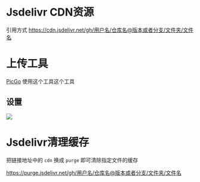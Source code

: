 # Jsdelivr CDN资源

引用方式
https://cdn.jsdelivr.net/gh/用户名/仓库名@版本或者分支/文件夹/文件名


# 上传工具

[PicGo](https://github.com/Molunerfinn/PicGo)
使用这个工具这个工具

## 设置

![](https://cdn.jsdelivr.net/gh/yvesyc/img@master//img/PicGo.png)

# Jsdelivr清理缓存

把链接地址中的 `cdn` 换成 `purge` 即可清除指定文件的缓存

 https://purge.jsdelivr.net/gh/用户名/仓库名@版本或者分支/文件夹/文件名
